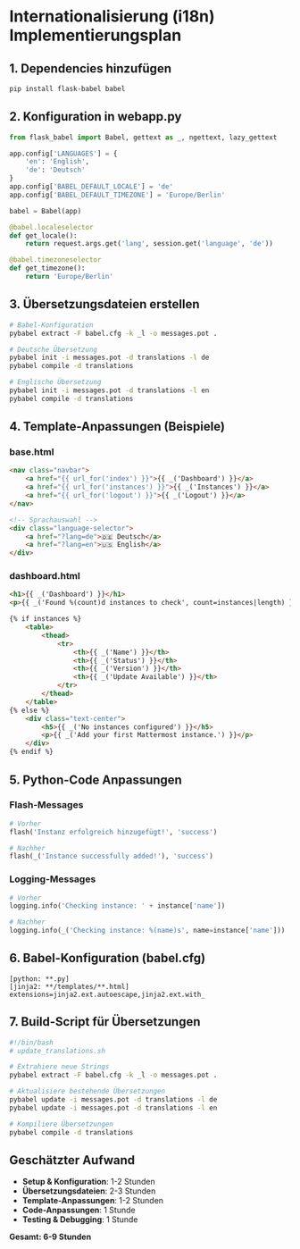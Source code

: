 # Internationalisierung (i18n) Implementierungsplan

## 1. Dependencies hinzufügen
```bash
pip install flask-babel babel
```

## 2. Konfiguration in webapp.py
```python
from flask_babel import Babel, gettext as _, ngettext, lazy_gettext

app.config['LANGUAGES'] = {
    'en': 'English',
    'de': 'Deutsch'
}
app.config['BABEL_DEFAULT_LOCALE'] = 'de'
app.config['BABEL_DEFAULT_TIMEZONE'] = 'Europe/Berlin'

babel = Babel(app)

@babel.localeselector
def get_locale():
    return request.args.get('lang', session.get('language', 'de'))

@babel.timezoneselector  
def get_timezone():
    return 'Europe/Berlin'
```

## 3. Übersetzungsdateien erstellen
```bash
# Babel-Konfiguration
pybabel extract -F babel.cfg -k _l -o messages.pot .

# Deutsche Übersetzung
pybabel init -i messages.pot -d translations -l de
pybabel compile -d translations

# Englische Übersetzung  
pybabel init -i messages.pot -d translations -l en
pybabel compile -d translations
```

## 4. Template-Anpassungen (Beispiele)

### base.html
```html
<nav class="navbar">
    <a href="{{ url_for('index') }}">{{ _('Dashboard') }}</a>
    <a href="{{ url_for('instances') }}">{{ _('Instances') }}</a>
    <a href="{{ url_for('logout') }}">{{ _('Logout') }}</a>
</nav>

<!-- Sprachauswahl -->
<div class="language-selector">
    <a href="?lang=de">🇩🇪 Deutsch</a>
    <a href="?lang=en">🇺🇸 English</a>
</div>
```

### dashboard.html
```html
<h1>{{ _('Dashboard') }}</h1>
<p>{{ _('Found %(count)d instances to check', count=instances|length) }}</p>

{% if instances %}
    <table>
        <thead>
            <tr>
                <th>{{ _('Name') }}</th>
                <th>{{ _('Status') }}</th>
                <th>{{ _('Version') }}</th>
                <th>{{ _('Update Available') }}</th>
            </tr>
        </thead>
    </table>
{% else %}
    <div class="text-center">
        <h5>{{ _('No instances configured') }}</h5>
        <p>{{ _('Add your first Mattermost instance.') }}</p>
    </div>
{% endif %}
```

## 5. Python-Code Anpassungen

### Flash-Messages
```python
# Vorher
flash('Instanz erfolgreich hinzugefügt!', 'success')

# Nachher
flash(_('Instance successfully added!'), 'success')
```

### Logging-Messages
```python
# Vorher
logging.info('Checking instance: ' + instance['name'])

# Nachher  
logging.info(_('Checking instance: %(name)s', name=instance['name']))
```

## 6. Babel-Konfiguration (babel.cfg)
```
[python: **.py]
[jinja2: **/templates/**.html]
extensions=jinja2.ext.autoescape,jinja2.ext.with_
```

## 7. Build-Script für Übersetzungen
```bash
#!/bin/bash
# update_translations.sh

# Extrahiere neue Strings
pybabel extract -F babel.cfg -k _l -o messages.pot .

# Aktualisiere bestehende Übersetzungen
pybabel update -i messages.pot -d translations -l de
pybabel update -i messages.pot -d translations -l en

# Kompiliere Übersetzungen
pybabel compile -d translations
```

## Geschätzter Aufwand
- **Setup & Konfiguration**: 1-2 Stunden
- **Übersetzungsdateien**: 2-3 Stunden  
- **Template-Anpassungen**: 1-2 Stunden
- **Code-Anpassungen**: 1 Stunde
- **Testing & Debugging**: 1 Stunde

**Gesamt: 6-9 Stunden**

